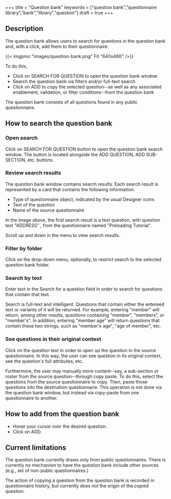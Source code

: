 +++
title = "Question bank"
keywords = ["question bank","questionnaire library","bank","library","question"]
draft = true
+++


Description
----------------------------------------

The question bank allows users to search for questions in the question bank and, with a click, add them to their questionnaire.

{{< imgproc "images/question-bank.png" Fit "640x480" />}}

To do this, 

- Click on SEARCH FOR QUESTION to open the question bank window
- Search the question bank via filters and/or full-text search
- Click on ADD to copy the selected question--as well as any associated enablement, validation, or filter conditions--from the question bank

The question bank consists of all questions found in any public questionnaire.

How to search the question bank
----------------------------------------

### Open search

Click on SEARCH FOR QUESTION button to open the question bank search window. The button is located alongside the ADD QUESTION, ADD SUB-SECTION, etc. buttons.

### Review search results

The question bank window contains search results. Each search result is represented by a card that contains the following information:

- Type of questionnaire object, indicated by the usual Designer icons
- Text of the question
- Name of the source questionnaire

In the image above, the first search result is a text question, with question text "ADDRESS" , from the questionnaire named "Preloading Tutorial".

Scroll up and down in the menu to view search results.

### Filter by folder

Click on the drop-down menu, optionally, to restrict search to the selected question bank folder.

### Search by text

Enter text in the Search for a question field in order to search for questions that contain that text.

Search is full-text and intelligent. Questions that contain either the entereed text or variants of it will be returned. For example, entering "member" will return, among other results, questions containing "member", "members", or "member's". In addition, entering "member age" will return questions that contain these two strings, such as "member's age", "age of member", etc.

### See questions in their original context

Click on the question text in order to open up the question in the source questionnaire. In this way, the user can see question in its original context, see the question's full attributes, etc. 

Furthermore, the user may manually more content--say, a sub-section or roster from the source question--through copy paste. To do this, select the questions from the source questionnaire to copy. Then, paste those questions into the destination questionnaire. This operation is not done via the question bank window, but instead via copy-paste from one questionnaire to another.

How to add from the question bank
----------------------------------------

- Hover your cursor over the desired question. 
- Click on ADD.

Current limitations
----------------------------------------

The question bank currently draws only from public questionnaires. There is currently no mechanism to have the question bank include other sources (e.g., set of non-public questionnaires.)

The action of copying a question from the question bank is recorded in questionnaire history, but currently does not the origin of the copied question.
